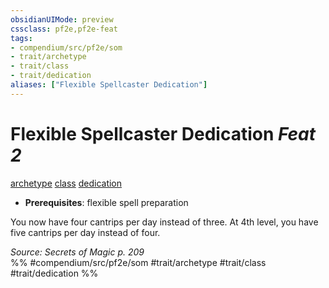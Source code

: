 ```yaml
---
obsidianUIMode: preview
cssclass: pf2e,pf2e-feat
tags:
- compendium/src/pf2e/som
- trait/archetype
- trait/class
- trait/dedication
aliases: ["Flexible Spellcaster Dedication"]
---
```

# Flexible Spellcaster Dedication  *Feat 2*  
[archetype](../../Rules/traits/archetype.md)  [class](../../Rules/traits/class-som.md)  [dedication](../../Rules/traits/dedication.md)  

- **Prerequisites**: flexible spell preparation

You now have four cantrips per day instead of three. At 4th level, you have five cantrips per day instead of four.

*Source: Secrets of Magic p. 209*  
%% #compendium/src/pf2e/som #trait/archetype #trait/class #trait/dedication %%